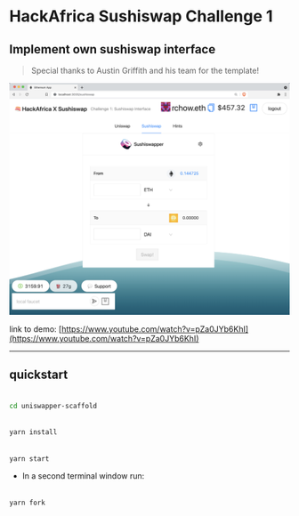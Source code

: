 # HackAfrica Sushiswap Challenge 1

## Implement own sushiswap interface

> Special thanks to Austin Griffith and his team for the template!

![screenshot](Screen%20Shot%202021-08-15%20at%207.54.42%20pm.png)

link to demo: [https://www.youtube.com/watch?v=pZa0JYb6KhI](https://www.youtube.com/watch?v=pZa0JYb6KhI)

---

## quickstart

```bash

cd uniswapper-scaffold

```

```bash

yarn install

```

```bash

yarn start

```

- In a second terminal window run:

```bash

yarn fork

```
